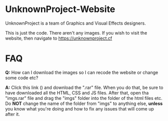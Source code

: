 # UnknownProject-Website
UnknownProject is a team of Graphics and Visual Effects designers. 


This is just the code. There aren't any images. If you wish to visit
the website, then navigate to https://unknownproject.cf



# FAQ
**Q:** How can I download the images so I can recode the website or
change some code etc? 

**A:** Click this link () and download the ".rar" file.
When you do that, be sure to have downloaded all the HTML, CSS and JS
files.
After that, open tha "imgs.rar" file and drag the "imgs" folder
into the folder of the html files etc.
Do **NOT** change the name of the folder from "imgs" to anything else,
**unless** you know what you're doing and how to fix any issues that
will come up after it.
